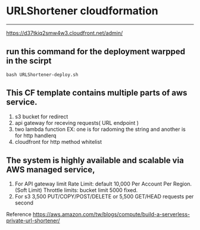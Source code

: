 # URLShortener cloudformation
---

https://d37tkiq2smw4w3.cloudfront.net/admin/


## run this command for the deployment warpped in the scirpt

`bash URLShortener-deploy.sh`
 
## This CF template contains multiple parts of aws service.

1. s3 bucket for redirect
2. api gateway for receving requests( URL endpoint )
3. two lambda function EX: one is for radoming the string and another is for http handlerq
4. cloudfront for http method whitelist




## The system is highly available and scalable via AWS managed service, 
1. For API gateway limit 
Rate Limit: default 10,000 Per Account Per Region. (Soft Limit)
Throttle limits: bucket limit 5000 fixed.
2. For s3
3,500 PUT/COPY/POST/DELETE or 5,500 GET/HEAD requests per second





Reference
https://aws.amazon.com/tw/blogs/compute/build-a-serverless-private-url-shortener/